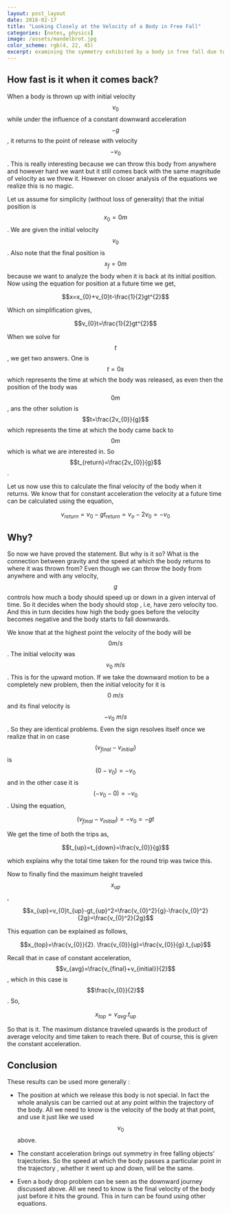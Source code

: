 ```yaml
---
layout: post_layout
date: 2018-02-17
title: "Looking Closely at the Velocity of a Body in Free Fall"
categories: [notes, physics]
image: /assets/mandelbrot.jpg
color_scheme: rgb(4, 22, 45)
excerpt: examining the symmetry exhibited by a body in free fall due to constant acceleration.
---
```


## How fast is it when it comes back?

When a body is thrown up with initial velocity $$v_0$$ while under the influence of a constant downward acceleration $$-g$$, it returns to the point of release with velocity $$-v_{0}$$ . This is really interesting because we can throw this body from anywhere and however hard we want but it still comes back with the same magnitude of velocity as we threw it. However on closer analysis of the equations we realize this is no magic.

  Let us assume for simplicity (without loss of generality) that the initial position is $$x_{0}=0m$$ . We are given the initial velocity $$v_{0}$$. Also note that the final position is $$x_{f}=0m$$ because we want to analyze the body when it is back at its initial position. Now using the equation for position at a future time we get,

  $$x=x_{0}+v_{0}t-\frac{1}{2}gt^{2}$$

  Which on simplification gives, 

  $$v_{0}t=\frac{1}{2}gt^{2}$$

  When we solve for $$t$$, we get two answers. One is $$t=0s$$ which represents the time at which the body was released, as even then the position of the body was $$0m$$, ans the other solution is $$t=\frac{2v_{0}}{g}$$ which represents the time at which the body came back to $$0m$$ which is what we are interested in. So $$t_{return}=\frac{2v_{0}}{g}$$.

  Let us now use this to calculate the final velocity of the body when it returns. We know that for constant acceleration the velocity at a future time can be calculated using the equation,

  $$v_{return}=v_{0}-gt_{return}=v_{o}-2v_{0}=-v_{0}$$

## Why?

  So now we have proved the statement. But why is it so? What is the connection between gravity and the speed at which the body returns to where it was thrown from? Even though we can throw the body from anywhere and with any velocity, $$g$$  controls how much a body should speed up or down in a given interval of time. So it decides when the body should stop , i.e, have zero velocity too. And this in turn decides how high the body goes before the velocity becomes negative and the body starts to fall downwards. 

  We know that at the highest point the velocity of the body will be $$0m/s$$.  The initial velocity was $$v_{0}\ m/s$$. This is for the upward motion. If we take the downward motion to be a completely new problem, then the initial velocity for it is $$0\ m/s$$ and its final velocity is $$-v_{0}\ m/s$$. So they are identical problems. Even the sign resolves itself once we realize that in on case $$(v_{final} - v_{initial})$$ is $$(0 - v_{0}) = -v_{0}$$ and in the other case it is $$(-v_{0} - 0) = -v_{0}$$.  Using the equation,

  $$(v_{final} - v_{initial}) = -v_{0} = -gt$$

  We get the time of both the trips as,

  $$t_{up}=t_{down}=\frac{v_{0}}{g}$$

  which explains why the total time taken for the round trip was twice this.

  Now to finally find the maximum height traveled $$x_{up}$$,

  $$x_{up}=v_{0}t_{up}-gt_{up}^2=\frac{v_{0}^2}{g}-\frac{v_{0}^2}{2g}=\frac{v_{0}^2}{2g}$$

  This equation can be explained as follows,

  $$x_{top}=\frac{v_{0}}{2}. \frac{v_{0}}{g}=\frac{v_{0}}{g}.t_{up}$$

  Recall that in case of constant acceleration, $$v_{avg}=\frac{v_{final}+v_{initial}}{2}$$, which in this case is $$\frac{v_{0}}{2}$$. So,

  $$x_{top}=v_{avg}.t_{up}$$

  So that is it. The maximum distance traveled upwards is the product of average velocity and time taken to reach there. But of course, this is given the constant acceleration. 

## Conclusion

  These results can be used more generally : 

  * The position at which we release this body is not special. In fact the whole analysis can be carried out at any point within the trajectory of the body. All we need to know is the velocity of the body at that point, and use it just like we used $$v_{0}$$ above. 

  * The constant acceleration brings out symmetry in free falling objects' trajectories. So the speed at which the body passes a particular point in the trajectory , whether it went up and down, will be the same.

  * Even a body drop problem can be seen as the downward journey discussed above. All we need to know is the final velocity of the body just before it hits the ground. This in turn can be found using other equations.

  ​
